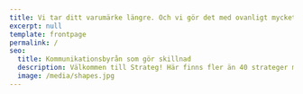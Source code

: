 ```yaml
---
title: Vi tar ditt varumärke längre. Och vi gör det med ovanligt mycket hjärta och engagemang.
excerpt: null
template: frontpage
permalink: /
seo:
  title: Kommunikationsbyrån som gör skillnad
  description: Välkommen till Strateg! Här finns fler än 40 strateger med en väldig massa kompetens och ett ovanligt stort engagemang.
  image: /media/shapes.jpg
---
```

